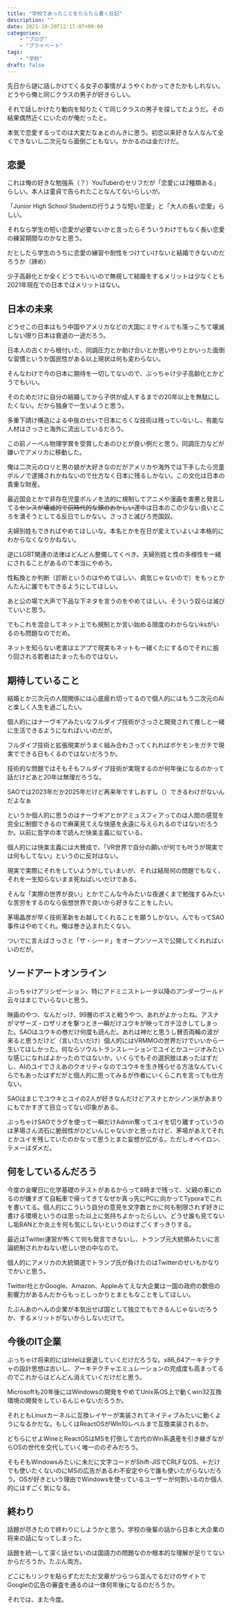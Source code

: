 ```yaml
---
title: "学校であったことをたらたら書く日記"
description: ""
date: 2021-10-20T12:17:07+09:00
categories:
    - "ブログ"
    - "プライベート"
tags:
    - "学校"
draft: false
---
```


先日から謎に話しかけてくる女子の事情がようやくわかってきたかもしれない。どうやら俺と同じクラスの男子が好きらしい。

それで話しかけたり動向を知りたくて同じクラスの男子を探してたようだ。その結果偶然近くにいたのが俺だったと。

本気で恋愛するってのは大変だなぁとのんきに思う。初恋以来好きな人なんて全くできないし二次元なら面倒ごともない。かかるのは金だけだ。

## 恋愛

これは俺の好きな勉強系（？）YouTuberのセリフだが「恋愛には2種類ある」らしい。本人は童貞で告られたことなんてないらしいが。

「Junior High School Studentの行うような短い恋愛」と「大人の長い恋愛」らしい。

それなら学生の短い恋愛が必要ないかと言ったらそういうわけでもなく長い恋愛の練習期間なのかなと思う。

だとしたら学生のうちに恋愛の練習や耐性をつけていけないと結婚できないのだろうか（諦め）

少子高齢化とか全くどうでもいいので無視して結婚をするメリットは少なくとも2021年現在での日本ではメリットはない。

## 日本の未来

どうせこの日本はもう中国やアメリカなどの大国にミサイルでも落っこちて壊滅しない限り日本は衰退の一途だろう。

日本人の古くから根付いた、同調圧力とか助け合いとか思いやりとかいった面倒な習慣というか国民性がある以上現状は何も変わらない。

そんなわけで今の日本に期待を一切してないので、ぶっちゃけ少子高齢化とかどうでもいい。

そのためだけに自分の結婚してから子供が成人するまでの20年以上を無駄にしたくない。だから独身で一生いようと思う。

多重下請け構造による中抜のせいで日本にろくな技術は残っていないし、有能な人材はさっさと海外に流出しているだろう。

この前ノーベル物理学賞を受賞したあのひとが良い例だと思う。同調圧力などが嫌いでアメリカに移動した。

俺は二次元のロリと男の娘が大好きなのだがアメリカや海外では下手したら児童ポルノで逮捕されかねないので仕方なく日本に残るしかない。この文化は日本の貴重な財産。

最近国会とかで非存在児童ポルノを法的に規制してアニメや漫画を害悪と発言してる~~センスが壊滅的で前時代的な頭のおかしい~~連中は日本のこの少ない良いところを潰そうとしてる反日でしかない。さっさと滅びろ売国奴。

夫婦別姓もできればやめてほしいな。本名とかを在日が変えていよいよ本格的にわからなくなりかねない。

逆にLGBT関連の法律はどんどん整備してくべき。夫婦別姓と性の多様性を一緒にされることがあるので本当にやめろ。

性転換とか判断（診断というのはやめてほしい、病気じゃないので）をもっとかんたんに誰でもできるようにしてほしい。

あと公の場で大声で下品な下ネタを言うのをやめてほしい。そういう奴らは滅びていいと思う。

でもこれを混合してネット上でも規制とか言い始める限度のわからないksがいるのも問題なのでだめ。

ネットを知らない老害はエアプで現実もネットも一緒くたにするのでそれに振り回される若者はたまったものではない。

## 期待していること

結婚とか三次元の人間関係には心底疲れ切ってるので個人的にはもう二次元のAiと楽しく人生を過ごしたい。

個人的にはナーヴギアみたいなフルダイブ技術がさっさと開発されて推しと一緒に生活できるようになればいいのだが。

フルダイブ技術と拡張現実がうまく組み合わさってくれればポケモンをガチで現実でできる日もくるのではないだろうか。

技術的な問題ではそもそもフルダイブ技術が実現するのが何年後になるのかって話だけどあと20年は無理だろうな。

SAOでは2023年だか2025年だけど再来年ですしおすし（）できるわけがないんだよなぁ

というか個人的に思うのはナーヴギアとかアミュスフィアってのは人間の感覚を完全に制御できるので麻薬見てえな快感を永遠に与えられるのではないだろうか。以前に哲学の本で読んだ快楽主義に似ている。

個人的には快楽主義には大賛成で、「VR世界で自分の願いが何でも叶うが現実では何もしてない」というのに反対はない。

現実で実際にそれをしていようがしていまいが、それは結局何の問題でもなく、それを一生知らないまま死ねばいいだけである。

そんな「実際の世界が良い」とかでこんな今みたいな夜遅くまで勉強するみたいな苦労をするのなら仮想世界で良いから好きなことをしたい。

茅場晶彦が早く技術革新をお越してくれることを願うしかない。んでもってSAO事件はやめてくれ。俺は巻き込まれたくない。

ついでに言えばさっさと「ザ・シード」をオープンソースで公開してくれればいいのだが。

## ソードアートオンライン

ぶっちゃけアリシゼーション、特にアドミニストレータ以降のアンダーワールド云々はまじでいらないと思う。

映画のやつ、なんだっけ、99層のボスと戦うやつ、あれがよかったね。アスナがマザーズ・ロザリオを撃つとき一瞬だけユウキが映ってガチ泣きしてしまった。SAOはユウキの巻だけ何度も読んだ。あれは神だと思うし賛否両輪の波が来ると思うだけど（言いたいだけ）個人的にはVRMMOの世界だけでいいから一生いてほしかった。何ならソウルトランスレーションでユイとかユージオみたいな感じになればよかったのではないか。いくらでもその選択肢はあったはずだし、AIのユイでさえあのクオリティなのでユウキを生き残らせる方法なんていくらでもあったはずだがと個人的に思ってみるが作者にいくらこれを言っても仕方ない。

SAOはまじでユウキとユイの2人が好きなんだけどアスナとかシノン派があまりにもでかすぎて目立ってない印象がある。

ぶっちゃけSAOでラグを使って一瞬だけAdmin奪ってユイを切り離すっていうのは茅場さん流石に脆弱性がひどいんじゃないかと思ったけど、茅場があえてそれとかユイを残していたのかなって思うとまた妄想が広がる。ただしオベイロン、テメーはダメだ。

## 何をしているんだろう

今度の金曜日に化学基礎のテストがあるからって8時まで残って、父親の車にのるのが嫌すぎて自転車で帰ってきてなぜか真っ先にPCに向かってTyporaでこれを書いてる。個人的にこういう自分の意見を文字数とかに何も制限されず好きに書ける環境というのは思った以上に気持ちよかったらしい。どうせ誰も見てないし垢BANとか炎上を何も気にしないというのはすごくすっきりする。

最近はTwitter運営が怖くて何も発言できないし、トランプ元大統領みたいに言論統制されかねない悲しい世の中なので。

個人的にアメリカの大統領選でトランプ氏が負けたのはTwitterのせいもかなりでかいと思う。

Twitter社とかGoogle、Amazon、Appleみてえな大企業は一国の政府の数倍の影響力があるんだからもっとしっかりとまともなことをしてほしい。

たぶんあのへんの企業が本気出せば国として独立でもできるんじゃないだろうか、するメリットがないからしないだけで。

## 今後のIT企業

ぶっちゃけ将来的にはIntelは衰退していくだけだろうな。x86_64アーキテクチャの設計思想は古いし、アーキテクチャエミュレーションの完成度も高まってるのでこれからはどんどん消えていくだけだと思う。

Microsoftも20年後にはWindowsの開発をやめてUnix系OS上で動くwin32互換環境の開発をしているんじゃないだろうか。

それともLinuxカーネルに互換レイヤーが実装されてネイティブみたいに動くようになるかだな。もしくはReactOSがWIn10レベルまで互換実装されるか。

どちらにせよWineとReactOSはMSを打倒して古代のWin系遺産を引き継ぎながらOSの世代を交代していく唯一ののぞみだろう。

そもそもWindowsみたいに未だに文字コードがShift-JISでCRLFなOS、←だけでも使いたくないのにMSの広告があるわ不安定やらで誰も使いたがらないだろう。OSが好きという理由でWindowsを使っているユーザーが何割いるのか個人的にはすごく気になる。

## 終わり

話題が尽きたので終わりにしようかと思う。学校の後輩の話から日本と大企業の将来の話になってしまった。

話題を統一して深く話せないのは国語力の問題なのか根本的な理解が足りてないからだろうか。たぶん両方。

どこにもリンクを貼らずただただ文章がつらつら並んでるだけのサイトでGoogleの広告の審査を通るのは一体何年後になるのだろうか。

それでは、また今度。

